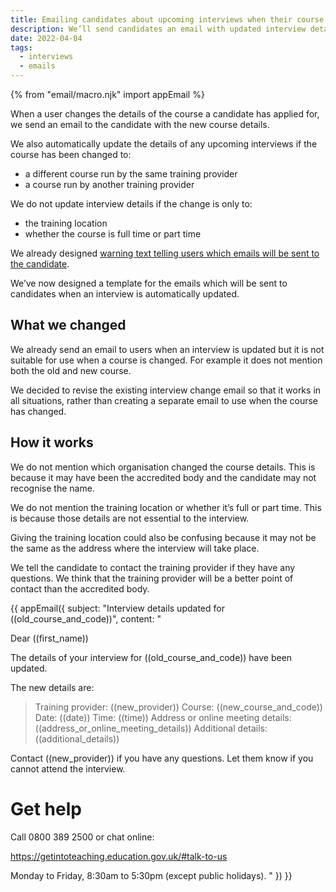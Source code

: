```yaml
---
title: Emailing candidates about upcoming interviews when their course is changed
description: We’ll send candidates an email with updated interview details if a user changes the subject or training provider for their course.
date: 2022-04-04
tags:
  - interviews
  - emails
---
```


{% from "email/macro.njk" import appEmail %}

When a user changes the details of the course a candidate has applied for, we send an email to the candidate with the new course details.

We also automatically update the details of any upcoming interviews if the course has been changed to:

- a different course run by the same training provider
- a course run by another training provider

We do not update interview details if the change is only to:

- the training location
- whether the course is full time or part time

We already designed [warning text telling users which emails will be sent to the candidate](/manage-teacher-training-applications/changing-course-when-there-are-upcoming-interviews-or-when-the-training-provider-is-changed/).

We’ve now designed a template for the emails which will be sent to candidates when an interview is automatically updated.

## What we changed

We already send an email to users when an interview is updated but it is not suitable for use when a course is changed. For example it does not mention both the old and new course.

We decided to revise the existing interview change email so that it works in all situations, rather than creating a separate email to use when the course has changed.

## How it works

We do not mention which organisation changed the course details. This is because it may have been the accredited body and the candidate may not recognise the name.

We do not mention the training location or whether it’s full or part time. This is because those details are not essential to the interview.

Giving the training location could also be confusing because it may not be the same as the address where the interview will take place.

We tell the candidate to contact the training provider if they have any questions. We think that the training provider will be a better point of contact than the accredited body.

<!-- markdownlint-disable MD001 MD025 -->

{{ appEmail({
  subject: "Interview details updated for ((old_course_and_code))",
  content: "

Dear ((first_name))

The details of your interview for ((old_course_and_code)) have been updated.

The new details are:

> Training provider: ((new_provider))
> Course: ((new_course_and_code))
> Date: ((date))
> Time: ((time))
> Address or online meeting details: ((address_or_online_meeting_details))
> Additional details: ((additional_details))

Contact ((new_provider)) if you have any questions. Let them know if you cannot attend the interview.

# Get help

Call 0800 389 2500 or chat online:

https://getintoteaching.education.gov.uk/#talk-to-us

Monday to Friday, 8:30am to 5:30pm (except public holidays).
  "
}) }}

<!-- markdownlint-enable MD001 MD025 -->
